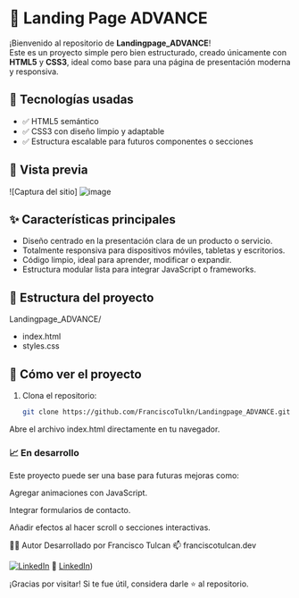 # 🚀 Landing Page ADVANCE

¡Bienvenido al repositorio de **Landingpage_ADVANCE**!  
Este es un proyecto simple pero bien estructurado, creado únicamente con **HTML5** y **CSS3**, ideal como base para una página de presentación moderna y responsiva.

## 🧰 Tecnologías usadas

- ✅ HTML5 semántico
- ✅ CSS3 con diseño limpio y adaptable
- ✅ Estructura escalable para futuros componentes o secciones

## 📸 Vista previa


![Captura del sitio]
![image](https://github.com/user-attachments/assets/77a9f369-ef7d-4565-8fc8-c3fef8124823)


## ✨ Características principales

- Diseño centrado en la presentación clara de un producto o servicio.
- Totalmente responsiva para dispositivos móviles, tabletas y escritorios.
- Código limpio, ideal para aprender, modificar o expandir.
- Estructura modular lista para integrar JavaScript o frameworks.

## 📂 Estructura del proyecto

Landingpage_ADVANCE/

* index.html
* styles.css


## 🧪 Cómo ver el proyecto

1. Clona el repositorio:
   ```bash
   git clone https://github.com/FranciscoTulkn/Landingpage_ADVANCE.git
Abre el archivo index.html directamente en tu navegador.

### 📈 En desarrollo
Este proyecto puede ser una base para futuras mejoras como:

Agregar animaciones con JavaScript.

Integrar formularios de contacto.

Añadir efectos al hacer scroll o secciones interactivas.

🧑‍💻 Autor
Desarrollado por Francisco Tulcan
📫 franciscotulcan.dev

[![LinkedIn](https://img.shields.io/badge/LinkedIn-Perfil-blue?logo=linkedin&style=flat-square)](https://www.linkedin.com/in/franciscotulkn-lib-dev)
🔗 [LinkedIn](https://github.com/FranciscoTulkn))

¡Gracias por visitar! Si te fue útil, considera darle ⭐️ al repositorio.
